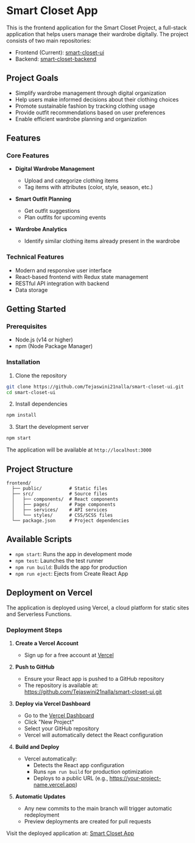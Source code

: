 # Smart Closet App

This is the frontend application for the Smart Closet Project, a full-stack application that helps users manage their wardrobe digitally. The project consists of two main repositories:

- Frontend (Current): [smart-closet-ui](https://github.com/Tejaswini21nalla/smart-closet-ui.git)
- Backend: [smart-closet-backend](https://github.com/Tejaswini21nalla/smart-closet-backend)

## Project Goals

- Simplify wardrobe management through digital organization
- Help users make informed decisions about their clothing choices
- Promote sustainable fashion by tracking clothing usage
- Provide outfit recommendations based on user preferences
- Enable efficient wardrobe planning and organization

## Features

### Core Features
- **Digital Wardrobe Management**
  - Upload and categorize clothing items
  - Tag items with attributes (color, style, season, etc.)

- **Smart Outfit Planning**
  - Get outfit suggestions
  - Plan outfits for upcoming events

- **Wardrobe Analytics**
  - Identify similar clothing items already present in the wardrobe

### Technical Features
- Modern and responsive user interface
- React-based frontend with Redux state management
- RESTful API integration with backend
- Data storage

## Getting Started

### Prerequisites

- Node.js (v14 or higher)
- npm (Node Package Manager)

### Installation

1. Clone the repository
```bash
git clone https://github.com/Tejaswini21nalla/smart-closet-ui.git
cd smart-closet-ui
```

2. Install dependencies
```bash
npm install
```

3. Start the development server
```bash
npm start
```

The application will be available at `http://localhost:3000`

## Project Structure

```
frontend/
  ├── public/          # Static files
  ├── src/             # Source files
  │   ├── components/  # React components
  │   ├── pages/       # Page components
  │   ├── services/    # API services
  │   └── styles/      # CSS/SCSS files
  └── package.json     # Project dependencies
```

## Available Scripts

- `npm start`: Runs the app in development mode
- `npm test`: Launches the test runner
- `npm run build`: Builds the app for production
- `npm run eject`: Ejects from Create React App

## Deployment on Vercel

The application is deployed using Vercel, a cloud platform for static sites and Serverless Functions.

### Deployment Steps

1. **Create a Vercel Account**
   - Sign up for a free account at [Vercel](https://vercel.com)

2. **Push to GitHub**
   - Ensure your React app is pushed to a GitHub repository
   - The repository is available at: https://github.com/Tejaswini21nalla/smart-closet-ui.git

3. **Deploy via Vercel Dashboard**
   - Go to the [Vercel Dashboard](https://vercel.com/dashboard)
   - Click "New Project"
   - Select your GitHub repository
   - Vercel will automatically detect the React configuration

4. **Build and Deploy**
   - Vercel automatically:
     - Detects the React app configuration
     - Runs `npm run build` for production optimization
     - Deploys to a public URL (e.g., https://your-project-name.vercel.app)

5. **Automatic Updates**
   - Any new commits to the main branch will trigger automatic redeployment
   - Preview deployments are created for pull requests

Visit the deployed application at: [Smart Closet App](https://smart-closet-n308939v1-tejaswini-nallas-projects.vercel.app/)
